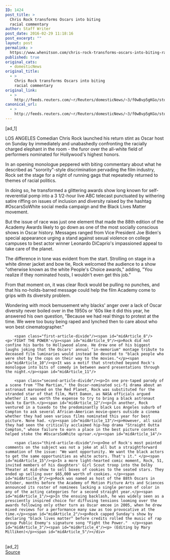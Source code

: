 ```yaml
---
ID: 1424
post_title: >
  Chris Rock transforms Oscars into biting
  racial commentary
author: Staff Writer
post_date: 2016-02-29 11:18:16
post_excerpt: ""
layout: post
permalink: >
  https://www.whenitson.com/chris-rock-transforms-oscars-into-biting-racial-commentary/
published: true
original_cats:
  - domesticNews
original_title:
  - >
    Chris Rock transforms Oscars into biting
    racial commentary
original_link:
  - >
    http://feeds.reuters.com/~r/Reuters/domesticNews/~3/f0wBvp5gKGo/story01.htm
canonical_url:
  - >
    http://feeds.reuters.com/~r/Reuters/domesticNews/~3/f0wBvp5gKGo/story01.htm
---
```

 [ad_1]
<br><div id="articleText">
<span id="midArticle_start"/>

<span id="midArticle_0"/><span class="focusParagraph" readability="4"><p><span class="articleLocation">LOS ANGELES</span> Comedian Chris Rock launched his return stint as Oscar host on Sunday by immediately and unabashedly confronting the racially charged elephant in the room - the furor over the all-white field of performers nominated for Hollywood's highest honors.</p></span><span id="midArticle_1"/><p>In an opening monologue peppered with biting commentary about what he described as "sorority"-style discrimination pervading the film industry, Rock set the stage for a night of running gags that repeatedly returned to themes of racial politics.</p><span id="midArticle_2"/><p>In doing so, he transformed a glittering awards show long known for self-reverential pomp into a 3 1/2-hour live ABC telecast punctuated by withering satire riffing on issues of inclusion and diversity raised by the hashtag #OscarsSoWhite social media campaign and the Black Lives Matter movement.</p><span id="midArticle_3"/><p>But the issue of race was just one element that made the 88th edition of the Academy Awards likely to go down as one of the most socially conscious shows in Oscar history. Messages ranged from Vice President Joe Biden's special appearance urging a stand against sexual violence on college campuses to best actor winner Leonardo DiCaprio's impassioned appeal to take care of the planet.</p><span id="midArticle_4"/><p>The difference in tone was evident from the start. Strolling on stage in a white dinner jacket and bow tie, Rock welcomed the audience to a show "otherwise known as the white People's Choice awards," adding, "You realize if they nominated hosts, I wouldn't even get this job."</p><span id="midArticle_5"/><p>From that moment on, it was clear Rock would be pulling no punches, and that his no-holds-barred message could help the film Academy come to grips with its diversity problem.</p><span id="midArticle_6"/><p>Wondering with mock bemusement why blacks' anger over a lack of Oscar diversity never boiled over in the 1950s or '60s like it did this year, he answered his own question, "Because we had real things to protest at the time. We were too busy being raped and lynched then to care about who won best cinematographer." </p><span id="midArticle_7"/>
        
        <span class="first-article-divide"/><span id="midArticle_8"/><p>'FIGHT THE POWER'</p><span id="midArticle_9"/><p>Rock did not confine his barbs to Hollywood alone. He drew one of his biggest laughs joking that the Oscars' annual "in-memorium" montage tribute to deceased film luminaries would instead be devoted to "black people who were shot by the cops on their way to the movies."</p><span id="midArticle_10"/><p>It was a motif that stretched beyond Rock's monologue into bits of comedy in between award presentations through the night.</p><span id="midArticle_11"/>
        
        <span class="second-article-divide"/><p>In one pre-taped parody of a scene from "The Martian," the Oscar-nominated sci-fi drama about an astronaut marooned on the Red Planet, Rock was substituted for the stranded star of that film, Matt Damon, as NASA officials argued whether it was worth the expense to try to bring a black astronaut back to Earth.</p><span id="midArticle_12"/><p>In another, Rock ventured in a tuxedo to the predominantly black Los Angeles suburb of Compton to ask several African-American movie-goers outside a cinema whether they had seen various films nominated this year for best picture. None had. </p><span id="midArticle_13"/><p>However, all said they had seen the critically acclaimed hip-hop drama "Straight Outta Compton," whose failure to earn a place in the best picture contest helped stoke the #OscarsSoWhite uproar.</p><span id="midArticle_14"/>
        
        <span class="third-article-divide"/><p>One of Rock's most pointed comments on the subject was not a joke at all but a straightforward summation of the issue: "We want opportunity. We want the black actors to get the same opportunities as white actors. That's it." </p><span id="midArticle_15"/><p>In a more light-hearted comic moment, Rock, 51, invited members of his daughters' Girl Scout troop into the Dolby Theater at mid-show to sell boxes of cookies to the seated stars. They ended up selling over $65,000 worth of cookies. </p><span id="midArticle_0"/><p>Rock was named as host of the 88th Oscars in October, months before the Academy of Motion Picture Arts and Sciences announced its roster of nominees lacking a single person of color in any of the acting categories for a second straight year.</p><span id="midArticle_1"/><p>In the ensuing backlash, he was widely seen as a presciently inspired choice for diffusing tensions looming over the awards following only other turn as Oscar emcee in 2005, when he drew mixed reviews for a performance many saw as too provocative at the time.</p><span id="midArticle_2"/><p>Rock capped Sunday's show by declaring "black lives matter" before credits rolled the music of rap group Public Enemy's signature song "Fight the Power."  </p><span id="midArticle_3"/><span id="midArticle_4"/><p> (Editing by Mary Milliken)</p><span id="midArticle_5"/></div>
<br>[ad_2]
<br><a href="http://feeds.reuters.com/~r/Reuters/domesticNews/~3/f0wBvp5gKGo/story01.htm">Source </a>